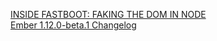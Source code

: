 [INSIDE FASTBOOT: FAKING THE DOM IN NODE](http://emberjs.com/blog/2015/01/08/inside-fastboot-faking-the-dom-in-node.html)  
[Ember 1.12.0-beta.1 Changelog](https://github.com/emberjs/ember.js/blob/v1.12.0-beta.1/CHANGELOG.md)  
